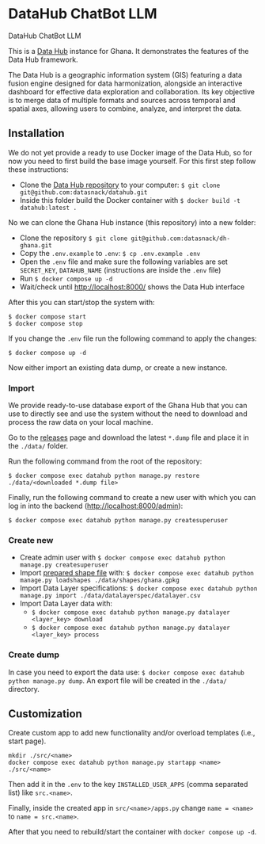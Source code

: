# DataHub ChatBot LLM
DataHub ChatBot LLM


This is a [Data Hub](https://github.com/datasnack/datahub) instance for Ghana. It demonstrates the features of the Data Hub framework.

The Data Hub is a geographic information system (GIS) featuring a data fusion engine designed for data harmonization, alongside an interactive dashboard for effective data exploration and collaboration. Its key objective is to merge data of multiple formats and sources across temporal and spatial axes, allowing users to combine, analyze, and interpret the data.


## Installation

We do not yet provide a ready to use Docker image of the Data Hub, so for now you need to first build the base image yourself. For this first step follow these instructions:

- Clone the [Data Hub repository](https://github.com/datasnack/datahub) to your computer: `$ git clone git@github.com:datasnack/datahub.git`
- Inside this folder build the Docker container with `$ docker build -t datahub:latest .`


No we can clone the Ghana Hub instance (this repository) into a new folder:

- Clone the repository `$ git clone git@github.com:datasnack/dh-ghana.git`
- Copy the `.env.example` to `.env`: `$ cp .env.example .env`
- Open the `.env` file and make sure the following variables are set `SECRET_KEY`, `DATAHUB_NAME` (instructions are inside the `.env` file)
- Run `$ docker compose up -d`
- Wait/check until [http://localhost:8000/](http://localhost:8000/) shows the Data Hub interface

After this you can start/stop the system with:

    $ docker compose start
    $ docker compose stop

If you change the `.env` file run the following command to apply the changes:

    $ docker compose up -d

Now either import an existing data dump, or create a new instance.

### Import

We provide ready-to-use database export of the Ghana Hub that you can use to directly see and use the system without the need to download and process the raw data on your local machine.

Go to the [releases](https://github.com/datasnack/dh-ghana/releases) page and download the latest `*.dump` file and place it in the `./data/` folder.

Run the following command from the root of the repository:

    $ docker compose exec datahub python manage.py restore ./data/<downloaded *.dump file>

Finally, run the following command to create a new user with which you can log in into the backend ([http://localhost:8000/admin](http://localhost:8000/)):

    $ docker compose exec datahub python manage.py createsuperuser


### Create new

- Create admin user with `$ docker compose exec datahub python manage.py createsuperuser`
- Import [prepared shape file](https://github.com/datasnack/aoi-ghana) with: `$ docker compose exec datahub python manage.py loadshapes ./data/shapes/ghana.gpkg`
- Import Data Layer specifications: `$ docker compose exec datahub python manage.py import ./data/datalayerspec/datalayer.csv`
- Import Data Layer data with:
    - `$ docker compose exec datahub python manage.py datalayer <layer_key> download`
    - `$ docker compose exec datahub python manage.py datalayer <layer_key> process`


### Create dump

In case you need to export the data use: `$ docker compose exec datahub python manage.py dump`. An export file will be created in the `./data/` directory.


## Customization

Create custom app to add new functionality and/or overload templates (i.e., start page).

    mkdir ./src/<name>
    docker compose exec datahub python manage.py startapp <name> ./src/<name>

Then add it in the `.env` to the key `INSTALLED_USER_APPS` (comma separated list) like `src.<name>`.

Finally, inside the created app in `src/<name>/apps.py` change `name = <name>` to `name = src.<name>`.

After that you need to rebuild/start the container with `docker compose up -d`.
